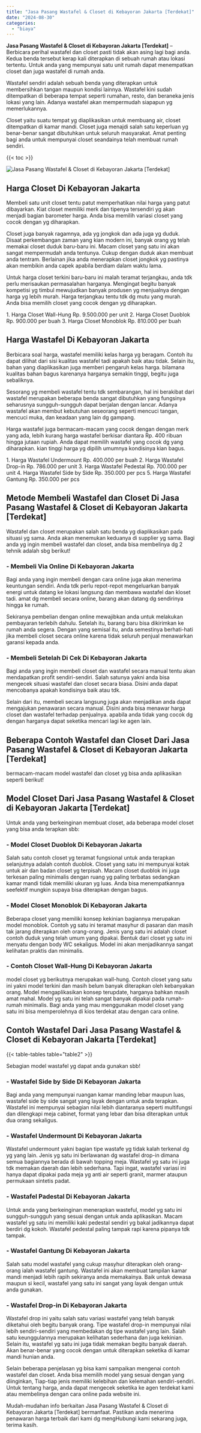 ```yaml
---
title: "Jasa Pasang Wastafel & Closet di Kebayoran Jakarta [Terdekat]"
date: "2024-08-30"
categories: 
  - "biaya"
---
```


**Jasa Pasang Wastafel & Closet di Kebayoran Jakarta \[Terdekat\]** – Berbicara perihal wastafel dan closet pasti tidak akan asing lagi bagi anda. Kedua benda tersebut kerap kali diterapkan di sebuah rumah atau lokasi tertentu. Untuk anda yang mempunyai satu unit rumah dapat menempatkan closet dan juga wastafel di rumah anda.

Wastafel sendiri adalah sebuah benda yang diterapkan untuk membersihkan tangan maupun kondisi lainnya. Wastafel kini sudah ditempatkan di beberapa tempat seperti rumahan, resto, dan beraneka jenis lokasi yang lain. Adanya wastafel akan mempermudah siapapun yg memerlukannya.

Closet yaitu suatu tempat yg diaplikasikan untuk membuang air, closet ditempatkan di kamar mandi. Closet juga menajdi salah satu keperluan yg benar-benar sangat dibutuhkan untuk seluruh masyarakat. Amat penting bagi anda untuk mempunyai closet seandainya telah membuat rumah sendiri.

{{< toc >}}

![Jasa Pasang Wastafel & Closet di Kebayoran Jakarta [Terdekat]](/images/wastafel-closet-murah53.png)

## Harga Closet Di Kebayoran Jakarta

Membeli satu unit closet tentu patut memperhatikan nilai harga yang patut dibayarkan. Kiat closet memiliki merk dan tipenya tersendiri yg akan menjadi bagian barometer harga. Anda bisa memilih variasi closet yang cocok dengan yg diharapkan.

Closet juga banyak ragamnya, ada yg jongkok dan ada juga yg duduk. Disaat perkembangan zaman yang kian modern ini, banyak orang yg telah memakai closet duduk baru-baru ini. Macam closet yang satu ini akan sangat mempermudah anda tentunya. Cukup dengan duduk akan membuat anda tentram. Berlainan jika anda menerapkan closet jongkok yg pastinya akan membikin anda capek apabila berdiam dalam waktu lama.

Untuk harga closet terkini baru-baru ini malah teramat terjangkau, anda tdk perlu merisaukan permasalahan harganya. Mengingat begitu banyak kompetisi yg timbul mewujudkan banyak produsen yg menjualnya dengan harga yg lebih murah. Harga terjangkau tentu tdk dg mutu yang murah. Anda bisa memilih closet yang cocok dengan yg diharapkan.

1\. Harga Closet Wall-Hung Rp. 9.500.000 per unit 2. Harga Closet Duoblok Rp. 900.000 per buah 3. Harga Closet Monoblok Rp. 810.000 per buah

## Harga Wastafel Di Kebayoran Jakarta

Berbicara soal harga, wastafel memiliki kelas harga yg beragam. Contoh itu dapat dilihat dari sisi kualitas wastafel tadi apakah baik atau tidak. Selain itu, bahan yang diaplikasikan juga memberi pengaruh kelas harga. bilamana kualitas bahan bagus karenanya harganya semakin tinggi, begitu juga sebaliknya.

Sesorang yg membeli wastafel tentu tdk sembarangan, hal ini berakibat dari wastafel merupakan beberapa benda sangat dibutuhkan yang fungsinya seharusnya sungguh-sungguh dapat berjalan dengan lancar. Adanya wastafel akan membut kebutuhan seseorang seperti mencuci tangan, mencuci muka, dan keadaan yang lain dg gampang.

Harga wastafel juga bermacam-macam yang cocok dengan dengan merk yang ada, lebih kurang harga wastafel berkisar diantara Rp. 400 ribuan hingga jutaan rupiah. Anda dapat memilih wastafel yang cocok dg yang diharapkan. kian tinggi harga yg dipilih umumnya kondisinya kian bagus.

1\. Harga Wastafel Undermount Rp. 400.000 per buah 2. Harga Wastafel Drop-in Rp. 786.000 per unit 3. Harga Wastafel Pedestal Rp. 700.000 per unit 4. Harga Wastafel Side by Side Rp. 350.000 per pcs 5. Harga Wastafel Gantung Rp. 350.000 per pcs

## Metode Membeli Wastafel dan Closet Di Jasa Pasang Wastafel & Closet di Kebayoran Jakarta \[Terdekat\]

Wastafel dan closet merupakan salah satu benda yg diaplikasikan pada situasi yg sama. Anda akan menemukan keduanya di supplier yg sama. Bagi anda yg ingin membeli wastafel dan closet, anda bisa membelinya dg 2 tehnik adalah sbg berikut!

### \- Membeli Via Online Di Kebayoran Jakarta

Bagi anda yang ingin membeli dengan cara online juga akan menerima keuntungan sendiri. Anda tdk perlu repot-repot mengeluarkan banyak energi untuk datang ke lokasi langsung dan membawa wastafel dan kloset tadi. amat dg membeli secara online, barang akan datang dg sendirinya hingga ke rumah.

Sekiranya pembelian dengan online mewajibkan anda untuk melakukan pembayaran terlebih dahulu. Setelah itu, barang baru bisa dikirimkan ke rumah anda segera. Dengan yang semisal itu, anda semestinya berhati-hati jika membeli closet secara online karena tidak seluruh penjual menawarkan garansi kepada anda.

### \- Membeli Setelah Di Cek Di Kebayoran Jakarta

Bagi anda yang ingin membeli closet dan wastafel secara manual tentu akan mendapatkan profit sendiri-sendiri. Salah satunya yakni anda bisa mengecek situasi wastafel dan closet secara biasa. Disini anda dapat mencobanya apakah kondisinya baik atau tdk.

Selain dari itu, membeli secara langsung juga akan menjadikan anda dapat mengajukan penawaran secara manual. Disini anda bisa menawar harga closet dan wastafel terhadap penjualnya. apabila anda tidak yang cocok dg dengan harganya dapat seketika mencari lagi ke agen lain.

## Beberapa Contoh Wastafel dan Closet Dari Jasa Pasang Wastafel & Closet di Kebayoran Jakarta \[Terdekat\]

bermacam-macam model wastafel dan closet yg bisa anda aplikasikan seperti berikut!

## Model Closet Dari Jasa Pasang Wastafel & Closet di Kebayoran Jakarta \[Terdekat\]

Untuk anda yang berkeinginan membuat closet, ada beberapa model closet yang bisa anda terapkan sbb:

### \- Model Closet Duoblok Di Kebayoran Jakarta

Salah satu contoh closet yg teramat fungsional untuk anda terapkan selanjutnya adalah contoh duoblok. Closet yang satu ini mempunyai kotak untuk air dan badan closet yg terpisah. Macam closet duoblok ini juga terkesan paling minimalis dengan ruang yg paling terbatas sedangkan kamar mandi tidak memiliki ukuran yg luas. Anda bisa menempatkannya seefektif mungkin supaya bisa diterapkan dengan bagus.

### \- Model Closet Monoblok Di Kebayoran Jakarta

Beberapa closet yang memiliki konsep kekinian bagiannya merupakan model monoblok. Contoh yg satu ini teramat masyhur di pasaran dan masih tak jarang diterapkan oleh orang-orang. Jenis yang satu ini adalah closet contoh duduk yang telah umum yang dipakai. Bentuk dari closet yg satu ini menyatu dengan body WC sekaligus. Model ini akan menjadikannya sangat kelihatan praktis dan minimalis.

### \- Contoh Closet Wall-Hung Di Kebayoran Jakarta

model closet yg berikutnya merupakan wall-hung. Contoh closet yang satu ini yakni model terkini dan masih belum banyak diterapkan oleh kebanyakan orang. Model mengaplikasikan konsep terupdate, harganya bahkan masih amat mahal. Model yg satu ini telah sangat banyak dipakai pada rumah-rumah minimalis. Bagi anda yang mau menggunakan model closet yang satu ini bisa memperolehnya di kios terdekat atau dengan cara online.

## Contoh Wastafel Dari Jasa Pasang Wastafel & Closet di Kebayoran Jakarta \[Terdekat\]

{{< table-tables table="table2" >}}

Sebagian model wastafel yg dapat anda gunakan sbb!

### \- Wastafel Side by Side Di Kebayoran Jakarta

Bagi anda yang mempunyai ruangan kamar manding lebar maupun luas, wastafel side by side sangat yang layak dengan untuk anda terapkan. Wastafel ini mempunyai sebagian nilai lebih diantaranya seperti multifungsi dan dilengkapi meja cabinet, format yang lebar dan bisa diterapkan untuk dua orang sekaligus.

### \- Wastafel Undermount Di Kebayoran Jakarta

Wastafel undermount yakni bagian tipe wastafe yg tidak kalah terkenal dg yg yang lain. Jenis yg satu ini berlawanan dg wastafel drop-in dimana semua bagiannya berada di bawah topping meja. Wastafel yg satu ini juga tdk memakan daerah dan lebih sederhana. Tapi ingat, wastafel variasi ini hanya dapat dipakai pada meja yg anti air seperti granit, marmer ataupun permukaan sintetis padat.

### \- Wastafel Padestal Di Kebayoran Jakarta

Untuk anda yang berkeinginan menerapkan wasteful, model yg satu ini sungguh-sungguh yang sesuai dengan untuk anda aplikasikan. Macam wastafel yg satu ini memiliki kaki pedestal sendiri yg bakal jadikannya dapat berdiri dg kokoh. Wastafel pedestal paling tampak rapi karena pipanya tdk tampak.

### \- Wastafel Gantung Di Kebayoran Jakarta

Salah satu model wastafel yang cukup masyhur diterapkan oleh orang-orang ialah wastafel gantung. Wastafel ini akan membuat tampilan kamar mandi menjadi lebih rapih sekiranya anda memakainya. Baik untuk dewasa maupun si kecil, wastafel yang satu ini sangat yang layak dengan untuk anda gunakan.

### \- Wastafel Drop-in Di Kebayoran Jakarta

Wastafel drop ini yaitu salah satu variasi wastafel yang telah banyak diketahui oleh begitu banyak orang. Tipe wastafel drop-in mempunyai nilai lebih sendiri-sendiri yang membedakan dg tipe wastafel yang lain. Salah satu keunggulannya merupakan kelihatan sederhana dan juga kekinian. Selain itu, wastafel yg satu ini juga tidak memakan begitu banyak daerah. Akan benar-benar yang cocok dengan untuk diterapkan seketika di kamar mandi hunian anda.

Selain beberapa penjelasan yg bisa kami sampaikan mengenai contoh wastafel dan closet. Anda bisa memilih model yang sesuai dengan yang diinginkan, Tiap-tiap jenis memiliki kelebihan dan kelemahan sendiri-sendiri. Untuk tentang harga, anda dapat mengecek seketika ke agen terdekat kami atau membelinya dengan cara online pada website ini.

Mudah-mudahan info berkaitan Jasa Pasang Wastafel & Closet di Kebayoran Jakarta \[Terdekat\] bermanfaat. Pastikan anda menerima penawaran harga terbaik dari kami dg mengHubungi kami sekarang juga, terima kasih.

